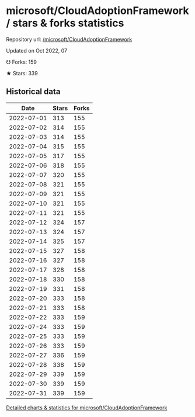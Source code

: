 # microsoft/CloudAdoptionFramework / stars & forks statistics

Repository url: [/microsoft/CloudAdoptionFramework](https://github.com/microsoft/CloudAdoptionFramework)

Updated on Oct 2022, 07

☋ Forks: 159

★ Stars: 339

## Historical data
| Date | Stars | Forks |
|------|-------|-------|
| 2022-07-01 | 313 | 155 | 
| 2022-07-02 | 314 | 155 | 
| 2022-07-03 | 314 | 155 | 
| 2022-07-04 | 315 | 155 | 
| 2022-07-05 | 317 | 155 | 
| 2022-07-06 | 318 | 155 | 
| 2022-07-07 | 320 | 155 | 
| 2022-07-08 | 321 | 155 | 
| 2022-07-09 | 321 | 155 | 
| 2022-07-10 | 321 | 155 | 
| 2022-07-11 | 321 | 155 | 
| 2022-07-12 | 324 | 157 | 
| 2022-07-13 | 324 | 157 | 
| 2022-07-14 | 325 | 157 | 
| 2022-07-15 | 327 | 158 | 
| 2022-07-16 | 327 | 158 | 
| 2022-07-17 | 328 | 158 | 
| 2022-07-18 | 330 | 158 | 
| 2022-07-19 | 331 | 158 | 
| 2022-07-20 | 333 | 158 | 
| 2022-07-21 | 333 | 158 | 
| 2022-07-22 | 333 | 159 | 
| 2022-07-24 | 333 | 159 | 
| 2022-07-25 | 333 | 159 | 
| 2022-07-26 | 333 | 159 | 
| 2022-07-27 | 336 | 159 | 
| 2022-07-28 | 338 | 159 | 
| 2022-07-29 | 339 | 159 | 
| 2022-07-30 | 339 | 159 | 
| 2022-07-31 | 339 | 159 | 


[Detailed charts & statistics for microsoft/CloudAdoptionFramework](https://reviewgithub.com/rep/microsoft/CloudAdoptionFramework)
